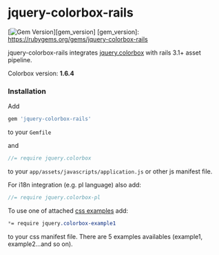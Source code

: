 # jquery-colorbox-rails

[![Gem Version](https://badge.fury.io/rb/jquery-colorbox-rails.png)][gem_version]
[gem_version]: https://rubygems.org/gems/jquery-colorbox-rails

jquery-colorbox-rails integrates [jquery.colorbox](https://github.com/jackmoore/colorbox) with rails 3.1+ asset pipeline.

Colorbox version: <b id="colorbox-version">1.6.4</b>

### Installation

Add

``` ruby
gem 'jquery-colorbox-rails'
```

to your `Gemfile`

and

```javascript
//= require jquery.colorbox
```

to your `app/assets/javascripts/application.js` or other js manifest file.

For i18n integration (e.g. pl language) also add:

```javascript
//= require jquery.colorbox-pl
```

To use one of attached [css examples](http://www.jacklmoore.com/colorbox/example1/) add:

```css
*= require jquery.colorbox-example1
```

to your css manifest file. There are 5 examples availables (example1, example2...and so on).
